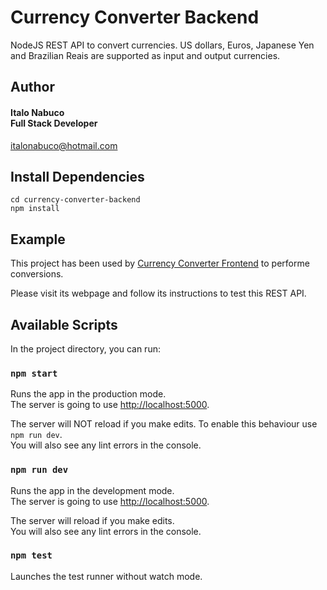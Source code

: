 # Currency Converter Backend

NodeJS REST API to convert currencies. US dollars, Euros, Japanese Yen and Brazilian Reais are supported as input and output currencies.

## Author

#### Italo Nabuco<br>Full Stack Developer<br>
italonabuco@hotmail.com<br>

## Install Dependencies
```shell\
cd currency-converter-backend
npm install
```

## Example

This project has been used by [Currency Converter Frontend](https://github.com/italonabuco/currency-converter-frontend) to performe conversions.

Please visit its webpage and follow its instructions to test this REST API.

## Available Scripts

In the project directory, you can run:

### `npm start`

Runs the app in the production mode.\
The server is going to use [http://localhost:5000](http://localhost:5000).

The server will NOT reload if you make edits. To enable this behaviour use `npm run dev`.\
You will also see any lint errors in the console.

### `npm run dev`

Runs the app in the development mode.\
The server is going to use [http://localhost:5000](http://localhost:5000).

The server will reload if you make edits.\
You will also see any lint errors in the console.

### `npm test`

Launches the test runner without watch mode.
